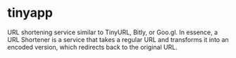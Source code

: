 # tinyapp
URL shortening service similar to TinyURL, Bitly, or Goo.gl. In essence, a URL Shortener is a service that takes a regular URL and transforms it into an encoded version, which redirects back to the original URL.
